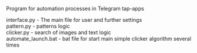 Program for automation processes in Telegram tap-apps  

interface.py - The main file for user and further settings    
pattern.py - patterns logic  
clicker.py - search of images and text logic  
automate_launch.bat - bat file for start main simple clicker algorithm several times
